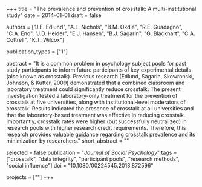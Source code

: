 +++
title = "The prevalence and prevention of crosstalk: A multi-institutional study"
date = 2014-01-01
draft = false

authors = ["J.E. Edlund", "A.L. Nichols", "B.M. Okdie", "R.E. Guadagno", "C.A. Eno", "J.D. Heider", "E.J. Hansen", "B.J. Sagarin", "G. Blackhart", "C.A. Cottrell", "K.T. Wilcox"]

publication_types = ["1"]

abstract = "It is a common problem in psychology subject pools for past study participants to inform future participants of key experimental details (also known as crosstalk). Previous research (Edlund, Sagarin, Skowronski, Johnson, & Kutter, 2009) demonstrated that a combined classroom and laboratory treatment could significantly reduce crosstalk. The present investigation tested a laboratory-only treatment for the prevention of crosstalk at five universities, along with institutional-level moderators of crosstalk. Results indicated the presence of crosstalk at all universities and that the laboratory-based treatment was effective in reducing crosstalk. Importantly, crosstalk rates were higher (but successfully neutralized) in research pools with higher research credit requirements. Therefore, this research provides valuable guidance regarding crosstalk prevalence and its minimization by researchers."
short_abstract = ""

selected = false
publication = "*Journal of Social Psychology*"
tags = ["crosstalk", "data integrity", "participant pools", "research methods", "social influence"]
doi = "10.1080/00224545.2013.872596"

projects = [""]
+++

